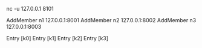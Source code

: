 nc -u 127.0.0.1 8101

AddMember n1 127.0.0.1:8001
AddMember n2 127.0.0.1:8002
AddMember n3 127.0.0.1:8003

Entry [k0]
Entry [k1]
Entry [k2]
Entry [k3]

